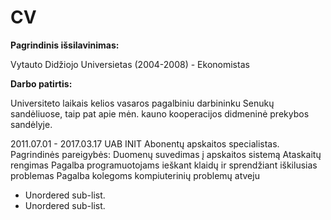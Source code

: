 # CV
**Pagrindinis išsilavinimas:**

Vytauto Didžiojo Universietas (2004-2008) - Ekonomistas

**Darbo patirtis:**

Universiteto laikais kelios vasaros pagalbiniu darbininku Senukų sandėliuose, taip pat apie mėn. kauno kooperacijos didmeninė prekybos sandėlyje.

2011.07.01 - 2017.03.17 UAB INIT Abonentų apskaitos specialistas. Pagrindinės pareigybės:
Duomenų suvedimas į apskaitos sistemą
Ataskaitų rengimas
Pagalba programuotojams ieškant klaidų ir sprendžiant iškilusias problemas
Pagalba kolegoms kompiuterinių problemų atveju
  * Unordered sub-list.
  * Unordered sub-list.

